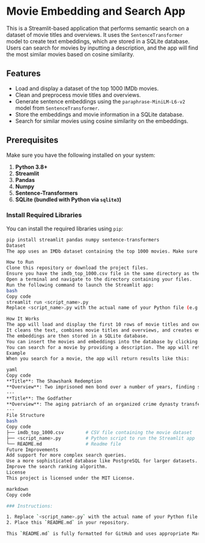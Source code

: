 # Movie Embedding and Search App

This is a Streamlit-based application that performs semantic search on a dataset of movie titles and overviews. It uses the `SentenceTransformer` model to create text embeddings, which are stored in a SQLite database. Users can search for movies by inputting a description, and the app will find the most similar movies based on cosine similarity.

## Features
- Load and display a dataset of the top 1000 IMDb movies.
- Clean and preprocess movie titles and overviews.
- Generate sentence embeddings using the `paraphrase-MiniLM-L6-v2` model from `SentenceTransformer`.
- Store the embeddings and movie information in a SQLite database.
- Search for similar movies using cosine similarity on the embeddings.

## Prerequisites

Make sure you have the following installed on your system:

1. **Python 3.8+**
2. **Streamlit**
3. **Pandas**
4. **Numpy**
5. **Sentence-Transformers**
6. **SQLite (bundled with Python via `sqlite3`)**

### Install Required Libraries

You can install the required libraries using `pip`:

```bash
pip install streamlit pandas numpy sentence-transformers
Dataset
The app uses an IMDb dataset containing the top 1000 movies. Make sure you have the imdb_top_1000.csv file in the same directory as the app, or update the path accordingly in the code.

How to Run
Clone this repository or download the project files.
Ensure you have the imdb_top_1000.csv file in the same directory as the script.
Open a terminal and navigate to the directory containing your files.
Run the following command to launch the Streamlit app:
bash
Copy code
streamlit run <script_name>.py
Replace <script_name>.py with the actual name of your Python file (e.g., app.py).

How It Works
The app will load and display the first 10 rows of movie titles and overviews.
It cleans the text, combines movie titles and overviews, and creates embeddings using the SentenceTransformer model.
The embeddings are then stored in a SQLite database.
You can insert the movies and embeddings into the database by clicking the "Insert Movies and Embeddings into SQLite" button.
You can search for a movie by providing a description. The app will return the top 5 most similar movies based on cosine similarity between the query and the movie embeddings.
Example
When you search for a movie, the app will return results like this:

yaml
Copy code
**Title**: The Shawshank Redemption
**Overview**: Two imprisoned men bond over a number of years, finding solace and eventual redemption through acts of common decency.
---
**Title**: The Godfather
**Overview**: The aging patriarch of an organized crime dynasty transfers control of his clandestine empire to his reluctant son.
---
File Structure
bash
Copy code
├── imdb_top_1000.csv        # CSV file containing the movie dataset
├── <script_name>.py         # Python script to run the Streamlit app
└── README.md                # Readme file
Future Improvements
Add support for more complex search queries.
Use a more sophisticated database like PostgreSQL for larger datasets.
Improve the search ranking algorithm.
License
This project is licensed under the MIT License.

markdown
Copy code

### Instructions:

1. Replace `<script_name>.py` with the actual name of your Python file.
2. Place this `README.md` in your repository.

This `README.md` is fully formatted for GitHub and uses appropriate Markdown syntax for sections, code blocks, and file structure.
